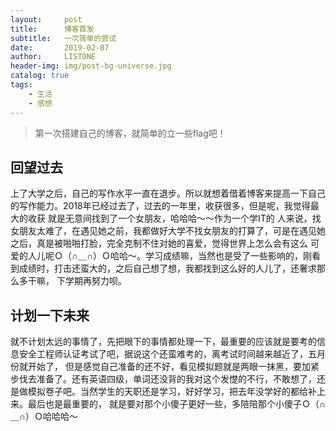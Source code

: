 ```yaml
---
layout:     post
title:      博客首发
subtitle:   一次简单的尝试
date:       2019-02-07
author:     LISTONE
header-img: img/post-bg-universe.jpg
catalog: true
tags:
    - 生活
    - 感想
---
```


> 第一次搭建自己的博客，就简单的立一些flag吧！

## 回望过去
上了大学之后，自己的写作水平一直在退步。所以就想着借着博客来提高一下自己的写作能力。2018年已经过去了，过去的一年里，收获很多，但是呢，我觉得最大的收获
就是无意间找到了一个女朋友，哈哈哈～～作为一个学IT的
人来说，找女朋友太难了，在遇见她之前，我都做好大学不找女朋友的打算了，可是在遇见她之后，真是被啪啪打脸，完全克制不住对她的喜爱，觉得世界上怎么会有这么
可爱的人儿呢Ｏ（∩＿∩）Ｏ哈哈～。学习成绩嘛，当然也是受了一些影响的，刚看到成绩时，打击还蛮大的，之后自己想了想，我都找到这么好的人儿了，还奢求那么多干嘛，
下学期再努力呗。

## 计划一下未来
就不计划太远的事情了，先把眼下的事情都处理一下，最重要的应该就是要考的信息安全工程师认证考试了吧，据说这个还蛮难考的，离考试时间越来越近了，五月份就开始了，
但是感觉自己准备的还不好，看见模拟题就是两眼一抹黑，要加紧步伐去准备了。还有英语四级，单词还没背的我对这个发憷的不行，不敢想了，还是做模拟卷子吧。当然学生的天职还是学习，好好学习，把去年没学好的都给补上来。最后也是最重要的，
就是要对那个小傻子更好一些，多陪陪那个小傻子Ｏ（∩＿∩）Ｏ哈哈哈～

